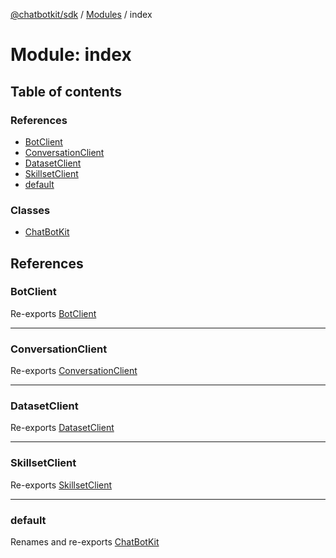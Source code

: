 [@chatbotkit/sdk](../README.md) / [Modules](../modules.md) / index

# Module: index

## Table of contents

### References

- [BotClient](index.md#botclient)
- [ConversationClient](index.md#conversationclient)
- [DatasetClient](index.md#datasetclient)
- [SkillsetClient](index.md#skillsetclient)
- [default](index.md#default)

### Classes

- [ChatBotKit](../classes/index.ChatBotKit.md)

## References

### BotClient

Re-exports [BotClient](../classes/bot.BotClient.md)

___

### ConversationClient

Re-exports [ConversationClient](../classes/conversation.ConversationClient.md)

___

### DatasetClient

Re-exports [DatasetClient](../classes/dataset.DatasetClient.md)

___

### SkillsetClient

Re-exports [SkillsetClient](../classes/skillset.SkillsetClient.md)

___

### default

Renames and re-exports [ChatBotKit](../classes/index.ChatBotKit.md)
